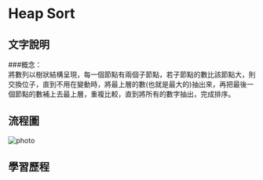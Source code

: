 # Heap Sort
## 文字說明
###概念：                                  
   將數列以樹狀結構呈現，每一個節點有兩個子節點，若子節點的數比該節點大，則交換位子，直到不用在變動時，將最上層的數(也就是最大的)抽出來，再把最後一個節點的數補上去最上層，重複比較，直到將所有的數字抽出，完成排序。

## 流程圖
![photo](https://github.com/stopraining/LearningNote/blob/master/pic/HeapSort.jpeg)
## 學習歷程


